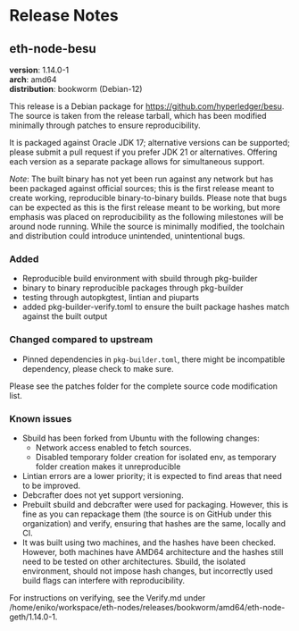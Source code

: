 # Release Notes

## eth-node-besu

**version**: 1.14.0-1 <br/>
**arch**: amd64 <br/>
**distribution**: bookworm (Debian-12) <br/>

This release is a Debian package for https://github.com/hyperledger/besu. The source is taken from the release tarball, which has been modified minimally through patches to ensure reproducibility. 

It is packaged against Oracle JDK 17; alternative versions can be supported; please submit a pull request if you prefer JDK 21 or alternatives. Offering each version as a separate package allows for simultaneous support. 

*Note*: The built binary has not yet been run against any network but has been packaged against official sources; this is the first release meant to create working, reproducible binary-to-binary builds. Please note that bugs can be expected as this is the first release meant to be working, but more emphasis was placed on reproducibility as the following milestones will be around node running. While the source is minimally modified, the toolchain and distribution could introduce unintended, unintentional bugs. 

### Added
- Reproducible build environment with sbuild through pkg-builder
- binary to binary reproducible packages through pkg-builder
- testing through autopkgtest, lintian and piuparts
- added pkg-builder-verify.toml to ensure the built package hashes match against the built output

### Changed compared to upstream
- Pinned dependencies in `pkg-builder.toml`, there might be incompatible dependency, please check to make sure.

Please see the patches folder for the complete source code modification list.

### Known issues

- Sbuild has been forked from Ubuntu with the following changes:
    - Network access enabled to fetch sources.
    - Disabled temporary folder creation for isolated env, as temporary folder creation makes it unreproducible 
- Lintian errors are a lower priority; it is expected to find areas that need to be improved.
- Debcrafter does not yet support versioning.
- Prebuilt sbuild and debcrafter were used for packaging. However, this is fine as you can repackage them (the source is on GitHub under this organization) and verify, ensuring that hashes are the same, locally and CI.
- It was built using two machines, and the hashes have been checked. However, both machines have AMD64 architecture and the hashes still need to be tested on other architectures. Sbuild, the isolated environment, should not impose hash changes, but incorrectly used build flags can interfere with reproducibility. 

For instructions on verifying, see the Verify.md under /home/eniko/workspace/eth-nodes/releases/bookworm/amd64/eth-node-geth/1.14.0-1. 
